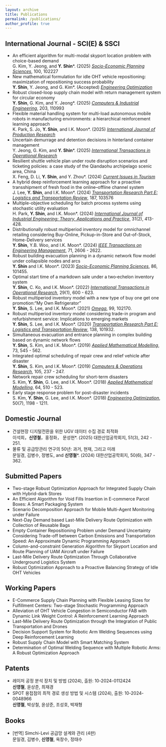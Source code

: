 ```yaml
---
layout: archive
title: Publications
permalink: /publications/
author_profile: true
---
```


## International Journal - SCI(E) & SSCI
* An efficient algorithm for multi-modal skyport location problem with choice-based demand
<br>G. Kim, Y. Jeong, and **Y. Shin***. (2025) [_Socio-Economic Planning Sciences_](https://www.sciencedirect.com/journal/socio-economic-planning-sciences), 100, 102227
* New mathematical formulation for idle OHT vehicle repositioning: maximization of repositioning success probability
<br>**Y. Shin**, Y. Jeong, and G. Kim*. (Accepted) [_Engineering Optimization_](https://www.tandfonline.com/journals/geno20)
* Robust closed-loop supply chain model with return management system for circular economy
<br>**Y. Shin**, G. Kim, and Y. Jeong*. (2025) [_Computers & Industrial Engineering_](https://www.sciencedirect.com/journal/computers-and-industrial-engineering), 203, 110993
* Flexible material handling system for multi-load autonomous mobile robots in manufacturing environments: a hierarchical reinforcement learning approach
<br>K. Park, S. Jo, **Y. Shin**, and I.K. Moon*. (2025) [_International Journal of Production Research_](https://www.tandfonline.com/journals/tprs20)
* Uncertain demurrage and detention decisions in hinterland container management
<br>Y. Jeong, G. Kim, and **Y. Shin***. (2025) [_International Transactions in Operational Research_](https://onlinelibrary.wiley.com/journal/14753995)
* Resilient shuttle vehicle plan under route disruption scenarios and ticketing policies: a case study of the Qiandaohu archipelago scenic area, China
<br>X. Feng, D. Li, **Y. Shin**, and Y. Zhou*. (2024) [_Current Issues in Tourism_](https://www.tandfonline.com/journals/rcit20)
* A hybrid deep reinforcement learning approach for a proactive transshipment of fresh food in the online–offline channel system
<br>J. Lee, **Y. Shin**, and I.K. Moon*. (2024) [_Transportation Research Part E: Logistics and Transportation Review_](https://www.sciencedirect.com/journal/transportation-research-part-e-logistics-and-transportation-review), 187, 103576
* Multiple-objective scheduling for batch process systems using stochastic utility evaluation
<br>H. Park, **Y. Shin**, and I.K. Moon*. (2024) [_International Journal of Industrial Engineering: Theory, Applications and Practice_](https://journals.sfu.ca/ijietap/index.php/ijie/), 31(2), 413-428.
* Distributionally robust multiperiod inventory model for omnichannel retailing considering Buy-Online, Pickup-in-Store and Out-of-Stock, Home-Delivery services
<br>**Y. Shin**, Y.B. Woo, and I.K. Moon*. (2024) [_IEEE Transactions on Engineering Management_](https://ieeexplore.ieee.org/xpl/RecentIssue.jsp?punumber=17), 71, 2606 - 2622.
*  Robust building evacuation planning in a dynamic network flow model under collapsible nodes and arcs
<br> **Y. Shin** and I.K. Moon*. (2023) [_Socio-Economic Planning Sciences_](https://www.sciencedirect.com/journal/socio-economic-planning-sciences), 86, 101455.
* Optimal start time of a markdown sale under a two‐echelon inventory system
<br> **Y. Shin**, C. Ko, and I.K. Moon*. (2022) [_International Transactions in Operational Research_](https://onlinelibrary.wiley.com/journal/14753995), 29(1), 600 - 623.
* Robust multiperiod inventory model with a new type of buy one get one promotion:“My Own Refrigerator”
<br>**Y. Shin**, S. Lee, and I.K. Moon*. (2021) [_Omega_](https://www.sciencedirect.com/journal/omega), 99, 102170.
* Robust multiperiod inventory model considering trade-in program and refurbishment service: Implications to emerging markets
<br>**Y. Shin**, S. Lee, and I.K. Moon*. (2020) [_Transportation Research Part E: Logistics and Transportation Review_](https://www.sciencedirect.com/journal/transportation-research-part-e-logistics-and-transportation-review), 138, 101932.
* Simultaneous evacuation and entrance planning in complex building based on dynamic network flows
<br>**Y. Shin**, S. Kim, and I.K. Moon*. (2019) [_Applied Mathematical Modelling_](https://www.sciencedirect.com/journal/applied-mathematical-modelling), 73, 545 - 562.
* Integrated optimal scheduling of repair crew and relief vehicle after disaster
<br>**Y. Shin**, S. Kim, and I.K. Moon*. (2019) [_Computers & Operations Research_](https://www.sciencedirect.com/journal/computers-and-operations-research), 105, 237 - 247.
* Network repair crew scheduling for short-term disasters
<br>S. Kim, **Y. Shin**, G. Lee, and I.K. Moon*. (2018) [_Applied Mathematical Modelling_](https://www.sciencedirect.com/journal/applied-mathematical-modelling), 64, 510 - 523.
* Early stage response problem for post-disaster incidents
<br>S. Kim, **Y. Shin**, G. Lee, and I.K. Moon*. (2018) [_Engineering Optimization_](https://www.tandfonline.com/journals/geno20), 50(7), 1198 - 1211.

## Domestic Journal 
* 건설현장 디지털전환을 위한 UGV 데이터 수집 경로 최적화
<br>이석희，**신영철**，홍정화， 문성현*. (2025) 대한산업공학회지, 51(3), 242 - 251.
* 물류 및 공급망관리 연구의 50년: 과거, 현재, 그리고 미래
<br>문일경, 김병수, 정병도, and **신영철***. (2024) 대한산업공학회지, 50(6), 347 - 362. 

## Submitted Papers
* Two-stage Robust Optimization Approach for Integrated Supply Chain with Hybrid-dark Stores
* An Efficient Algorithm for Void Fills Insertion in E-commerce Parcel Boxes: A Smart Packaging System
* Scenario Decomposition Approach for Mobile Multi-Agent Monitoring under Failure
* Next-Day Demand based Last-Mile Delivery Route Optimization with Collection of Reusable Bags
* Empty Container Repositioning Problem under Demand Uncertainty Considering Trade-off between Carbon Emissions and Transportation Speed: An Approximate Dynamic Programming Approach
* Column-and-constraint Generation Algorithm for Skyport Location and Route Planning of UAM Aircraft under Failure
* Last-Mile Delivery Route Optimization Through Collaborative Underground Logistics System
* Robust Optimization Approach to a Proactive Balancing Strategy of Idle OHT Vehicles

## Working Papers
* E-Commerce Supply Chain Planning with Flexible Leasing Sizes for Fulfillment Centers: Two-stage Stochastic Programming Approach
* Alleviation of OHT Vehicle Congestion in Semiconductor FAB with Dynamic Link Weight Control: A Reinforcement Learning Approach
* Last-Mile Delivery Route Optimization through the Integration of Public Transportation and Drones
* Decision Support System for Robotic Arm Welding Sequences using Deep Reinforcement Learning
* Robust Supply Chain Model with Smart Matching System
* Determination of Optimal Welding Sequence with Multiple Robotic Arms: A Robust Optimization Approach

## Patents
* 레이저 공정 분석 장치 및 방법 (2024), 출원: 10-2024-0112424 
<br> **신영철**, 윤상준, 최재경
* SPOT 용접점의 최적 경로 생성 방법 및 시스템 (2024), 출원: 10-2024-0048966
<br> **신영철**, 박상철, 윤상준, 조성호, 박재형

## Books
* [번역] Simchi-Levi 공급망 설계와 관리 (4판) 
<br> 문일경, 김병수, **신영철**, 옥창수, 정태수
